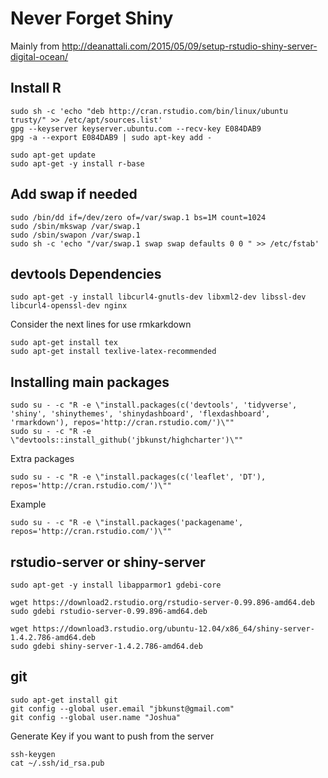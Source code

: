 # Never Forget Shiny

Mainly from http://deanattali.com/2015/05/09/setup-rstudio-shiny-server-digital-ocean/

## Install R
```
sudo sh -c 'echo "deb http://cran.rstudio.com/bin/linux/ubuntu trusty/" >> /etc/apt/sources.list'
gpg --keyserver keyserver.ubuntu.com --recv-key E084DAB9
gpg -a --export E084DAB9 | sudo apt-key add -

sudo apt-get update
sudo apt-get -y install r-base
```

## Add swap if needed
```
sudo /bin/dd if=/dev/zero of=/var/swap.1 bs=1M count=1024
sudo /sbin/mkswap /var/swap.1
sudo /sbin/swapon /var/swap.1
sudo sh -c 'echo "/var/swap.1 swap swap defaults 0 0 " >> /etc/fstab'
```

## devtools Dependencies

```
sudo apt-get -y install libcurl4-gnutls-dev libxml2-dev libssl-dev libcurl4-openssl-dev nginx
```
Consider the next lines for use rmkarkdown

```
sudo apt-get install tex
sudo apt-get install texlive-latex-recommended
```

## Installing main packages

```
sudo su - -c "R -e \"install.packages(c('devtools', 'tidyverse', 'shiny', 'shinythemes', 'shinydashboard', 'flexdashboard', 'rmarkdown'), repos='http://cran.rstudio.com/')\""
sudo su - -c "R -e \"devtools::install_github('jbkunst/highcharter')\""
```

Extra packages

```
sudo su - -c "R -e \"install.packages(c('leaflet', 'DT'), repos='http://cran.rstudio.com/')\""
```


Example 

```
sudo su - -c "R -e \"install.packages('packagename', repos='http://cran.rstudio.com/')\""
```



## rstudio-server or shiny-server

```
sudo apt-get -y install libapparmor1 gdebi-core

wget https://download2.rstudio.org/rstudio-server-0.99.896-amd64.deb
sudo gdebi rstudio-server-0.99.896-amd64.deb

wget https://download3.rstudio.org/ubuntu-12.04/x86_64/shiny-server-1.4.2.786-amd64.deb
sudo gdebi shiny-server-1.4.2.786-amd64.deb
```

## git
```
sudo apt-get install git
git config --global user.email "jbkunst@gmail.com"
git config --global user.name "Joshua"
```
Generate Key if you want to push from the server
```
ssh-keygen
cat ~/.ssh/id_rsa.pub
```
